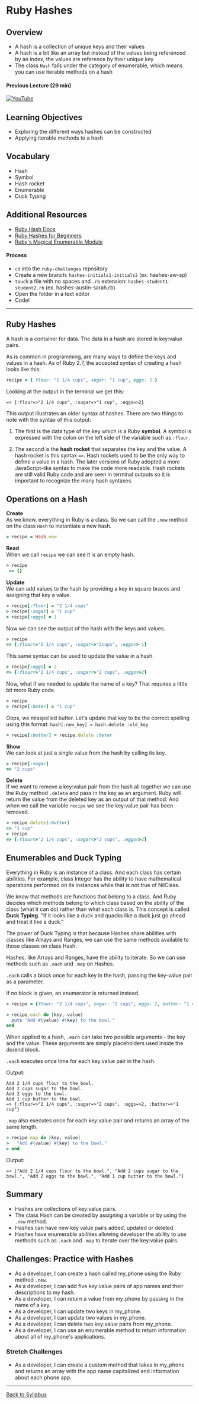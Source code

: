 # Ruby Hashes

## Overview
- A hash is a collection of unique keys and their values
- A hash is a bit like an array but instead of the values being referenced by an index, the values are reference by their unique key
- The class `Hash` falls under the category of enumerable, which means you can use iterable methods on a hash

#### Previous Lecture (29 min)
[![YouTube](http://img.youtube.com/vi/D3Rxtv0CI9E/0.jpg)](https://youtu.be/D3Rxtv0CI9E)

## Learning Objectives
- Exploring the different ways hashes can be constructed
- Applying iterable methods to a hash

## Vocabulary
- Hash
- Symbol
- Hash rocket
- Enumerable
- Duck Typing

## Additional Resources
- [ Ruby Hash Docs ](https://ruby-doc.org/core-2.7.0/Hash.html)
- [ Ruby Hashes for Beginners ](http://ruby-for-beginners.rubymonstas.org/built_in_classes/hashes.html)
- [ Ruby's Magical Enumerable Module ](https://blog.appsignal.com/2018/05/29/ruby-magic-enumerable-and-enumerator.html)

#### Process
- `cd` into the `ruby-challenges` repository
- Create a new branch: `hashes-initials1-initials2` (ex. hashes-aw-sp)
- `touch` a file with no spaces and `.rb` extension: `hashes-student1-student2.rb` (ex. hashes-austin-sarah.rb)
- Open the folder in a text editor
- Code!

---

## Ruby Hashes
A hash is a container for data. The data in a hash are stored in key:value pairs.

As is common in programming, are many ways to define the keys and values in a hash. As of Ruby 2.7, the accepted syntax of creating a hash looks like this:

```ruby
recipe = { flour: "2 1/4 cups", sugar: "1 cup", eggs: 2 }
```

Looking at the output in the terminal we get this:
```
=> {:flour=>"2 1/4 cups", :sugar=>"1 cup", :eggs=>2}
```

This output illustrates an older syntax of hashes. There are two things to note with the syntax of this output:

1. The first is the data type of the key which is a Ruby **symbol**. A symbol is expressed with the colon on the left side of the variable such as `:flour`.

2. The second is the **hash rocket** that separates the key and the value. A hash rocket is this syntax `=>`. Hash rockets used to be the only way to define a value in a hash. The later versions of Ruby adopted a more JavaScript-like syntax to make the code more readable. Hash rockets are still valid Ruby code and are seen in terminal outputs so it is important to recognize the many hash syntaxes.

## Operations on a Hash

**Create**  
As we know, everything in Ruby is a class. So we can call the `.new` method on the class `Hash` to instantiate a new hash.

```ruby
> recipe = Hash.new
```

**Read**  
When we call `recipe` we can see it is an empty hash.
```ruby
> recipe
 => {}
```

**Update**  
We can add values to the hash by providing a key in square braces and assigning that key a value.

```ruby
> recipe[:flour] = "2 1/4 cups"
> recipe[:sugar] = "1 cup"
> recipe[:eggs] = 1
```

Now we can see the output of the hash with the keys and values.
```ruby
> recipe
=> {:flour=>"2 1/4 cups", :sugar=>"2cups", :eggs=> 1}
```

This same syntax can be used to update the value in a hash.

```ruby
> recipe[:eggs] = 2
=> {:flour=>"2 1/4 cups", :sugar=>"2 cups", :eggs=>2}
```

Now, what if we needed to update the name of a key? That requires a little bit more Ruby code.

```ruby
> recipe
> recipe[:buter] = "1 cup"
```

Oops, we misspelled butter. Let's update that key to be the correct spelling using this format: `hash[:new_key] = hash.delete :old_key`

```ruby
> recipe[:butter] = recipe.delete :buter
```

**Show**  
We can look at just a single value from the hash by calling its key.

```ruby
> recipe[:sugar]
=> "2 cups"
```

**Delete**  
If we want to remove a key:value pair from the hash all together we can use the Ruby method `.delete` and pass in the key as an argument. Ruby will return the value from the deleted key as an output of that method. And when we call the variable `recipe` we see the key:value pair has been removed.

```ruby
> recipe.delete(:butter)
=> "1 cup"
> recipe
=> {:flour=>"2 1/4 cups", :sugar=>"2 cups", :eggs=>2}
```

## Enumerables and Duck Typing
Everything in Ruby is an instance of a class. And each class has certain abilities. For example, class Integer has the ability to have mathematical operations performed on its instances while that is not true of NilClass.

We know that methods are functions that belong to a class. And Ruby decides which methods belong to which class based on the ability of the class (what it can do) rather than what each class is. This concept is called **Duck Typing**. "If it looks like a duck and quacks like a duck just go ahead and treat it like a duck."

The power of Duck Typing is that because Hashes share abilities with classes like Arrays and Ranges, we can use the same methods available to those classes on class Hash.

Hashes, like Arrays and Ranges, have the ability to iterate. So we can use methods such as `.each` and `.map` on Hashes.

`.each` calls a block once for each key in the hash, passing the key-value pair as a parameter.

If no block is given, an enumerator is returned instead.

```ruby
> recipe = {flour: "2 1/4 cups", sugar: "2 cups", eggs: 2, butter: "1 cup"}

> recipe.each do |key, value|
  puts "Add #{value} #{key} to the bowl."
end
```
When applied to a hash, `.each` can take two possible arguments - the key and the value. These arguments are simply placeholders used inside the do/end block.

`.each` executes once time for each key:value pair in the hash.

Output:
```
Add 2 1/4 cups flour to the bowl.
Add 2 cups sugar to the bowl.
Add 2 eggs to the bowl.
Add 1 cup butter to the bowl.
=> {:flour=>"2 1/4 cups", :sugar=>"2 cups", :eggs=>2, :butter=>"1 cup"}
```

`.map` also executes once for each key:value pair and returns an array of the same length.

```ruby
> recipe.map do |key, value|
>   "Add #{value} #{key} to the bowl."
> end
```

Output:
```
=> ["Add 2 1/4 cups flour to the bowl.", "Add 2 cups sugar to the bowl.", "Add 2 eggs to the bowl.", "Add 1 cup butter to the bowl."]
```

## Summary
- Hashes are collections of key:value pairs.
- The class Hash can be created by assigning a variable or by using the `.new` method.
- Hashes can have new key value pairs added, updated or deleted.
- Hashes have enumerable abilities allowing developer the ability to use methods such as `.each` and `.map` to iterate over the key:value pairs.

## Challenges: Practice with Hashes
- As a developer, I can create a hash called my_phone using the Ruby method `.new`.
- As a developer, I can add five key:value pairs of app names and their descriptions to my hash.
- As a developer, I can return a value from my_phone by passing in the name of a key.
- As a developer, I can update two keys in my_phone.
- As a developer, I can update two values in my_phone.
- As a developer, I can delete two key:value pairs from my_phone.
- As a developer, I can use an enumerable method to return information about all of my_phone's applications.

### Stretch Challenges
- As a developer, I can create a custom method that takes in my_phone and returns an array with the app name capitalized and information about each phone app.

---
[Back to Syllabus](../README.md#unit-four-ruby)
